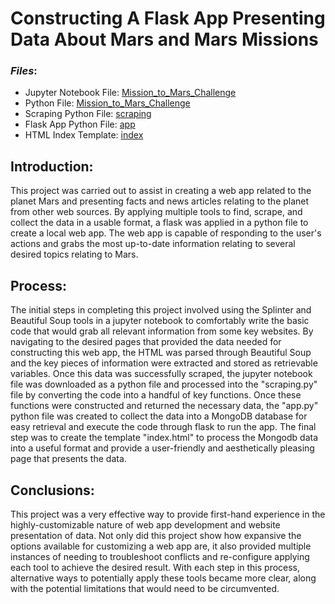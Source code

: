 # Constructing A Flask App Presenting Data About Mars and Mars Missions

### *Files*:
- Jupyter Notebook File: [Mission_to_Mars_Challenge](Mission_to_Mars_Challenge.ipynb)
- Python File: [Mission_to_Mars_Challenge](Mission_to_Mars_Challenge.py)
- Scraping Python File: [scraping](scraping.py)
- Flask App Python File: [app](app.py)
- HTML Index Template: [index](templates/index.html)

## **Introduction**:
This project was carried out to assist in creating a web app related to the planet Mars and presenting facts and news articles relating to the planet from other web sources. By applying multiple tools to find, scrape, and collect the data in a usable format, a flask was applied in a python file to create a local web app. The web app is capable of responding to the user's actions and grabs the most up-to-date information relating to several desired topics relating to Mars. 

## **Process**:
The initial steps in completing this project involved using the Splinter and Beautiful Soup tools in a jupyter notebook to comfortably write the basic code that would grab all relevant information from some key websites. By navigating to the desired pages that provided the data needed for constructing this web app, the HTML was parsed through Beautiful Soup and the key pieces of information were extracted and stored as retrievable variables. Once this data was successfully scraped, the jupyter notebook file was downloaded as a python file and processed into the "scraping.py" file by converting the code into a handful of key functions. Once these functions were constructed and returned the necessary data, the "app.py" python file was created to collect the data into a MongoDB database for easy retrieval and execute the code through flask to run the app. The final step was to create the template "index.html" to process the Mongodb data into a useful format and provide a user-friendly and aesthetically pleasing page that presents the data.

## **Conclusions**:
This project was a very effective way to provide first-hand experience in the highly-customizable nature of web app development and website presentation of data. Not only did this project show how expansive the options available for customizing a web app are, it also provided multiple instances of needing to troubleshoot conflicts and re-configure applying each tool to achieve the desired result. With each step in this process, alternative ways to potentially apply these tools became more clear, along with the potential limitations that would need to be circumvented. 
